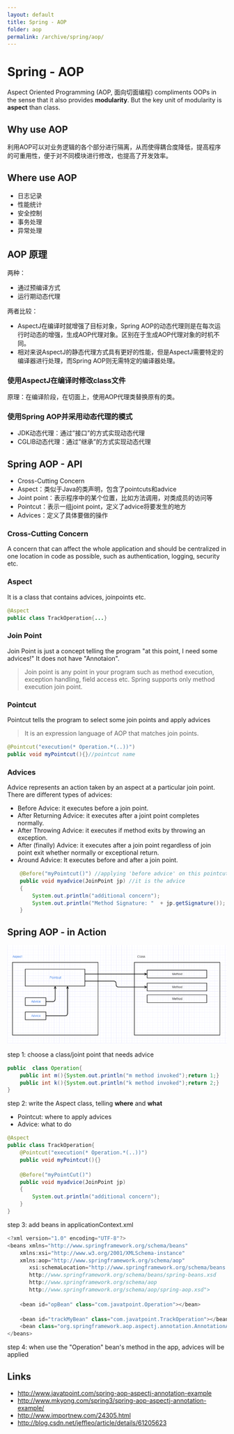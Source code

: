 ```yaml
---
layout: default
title: Spring - AOP
folder: aop
permalink: /archive/spring/aop/
---
```


# Spring - AOP

Aspect Oriented Programming (AOP, 面向切面编程) compliments OOPs in the sense that it also provides **modularity**. 
But the key unit of modularity is **aspect** than class.

## Why use AOP

利用AOP可以对业务逻辑的各个部分进行隔离，从而使得耦合度降低，提高程序的可重用性，便于对不同模块进行修改，也提高了开发效率。

## Where use AOP

- 日志记录
- 性能统计
- 安全控制
- 事务处理
- 异常处理

## AOP 原理

两种：
- 通过预编译方式
- 运行期动态代理

两者比较：
- AspectJ在编译时就增强了目标对象，Spring AOP的动态代理则是在每次运行时动态的增强，生成AOP代理对象。区别在于生成AOP代理对象的时机不同。
- 相对来说AspectJ的静态代理方式具有更好的性能，但是AspectJ需要特定的编译器进行处理，而Spring AOP则无需特定的编译器处理。

### 使用AspectJ在编译时修改class文件

原理：在编译阶段，在切面上，使用AOP代理类替换原有的类。

### 使用Spring AOP并采用动态代理的模式

- JDK动态代理：通过”接口”的方式实现动态代理
- CGLIB动态代理：通过”继承”的方式实现动态代理

## Spring AOP - API

- Cross-Cutting Concern
- Aspect：类似于Java的类声明，包含了pointcuts和advice
- Joint point：表示程序中的某个位置，比如方法调用，对类成员的访问等
- Pointcut：表示一组joint point，定义了advice将要发生的地方
- Advices：定义了具体要做的操作

### Cross-Cutting Concern

A concern that can affect the whole application and should be centralized in one location in code as possible, 
such as authentication, logging, security etc.

### Aspect

It is a class that contains advices, joinpoints etc.

~~~ java
@Aspect
public class TrackOperation{...}
~~~

### Join Point

Join Point is just a concept telling the program "at this point, I need some advices!" It does not have "Annotaion".

> Join point is any point in your program such as method execution, exception handling, field access etc. Spring supports only method execution join point.

### Pointcut

Pointcut tells the program to select some join points and apply advices

> It is an expression language of AOP that matches join points.

~~~ java
@Pointcut("execution(* Operation.*(..))")
public void myPointcut(){}//pointcut name
~~~

### Advices

Advice represents an action taken by an aspect at a particular join point. There are different types of advices:
- Before Advice: it executes before a join point.
- After Returning Advice: it executes after a joint point completes normally.
- After Throwing Advice: it executes if method exits by throwing an exception.
- After (finally) Advice: it executes after a join point regardless of join point exit whether normally or exceptional return.
- Around Advice: It executes before and after a join point.

``` java
    @Before("myPointcut()") //applying 'before advice' on this pointcut
    public void myadvice(JoinPoint jp) //it is the advice
    {
        System.out.println("additional concern");
        System.out.println("Method Signature: "  + jp.getSignature());
    }
```

## Spring AOP - in Action

![spring-aop-flow](img/spring-aop-flow.PNG)

step 1: choose a class/joint point that needs advice

~~~ java
public  class Operation{
    public int m(){System.out.println("m method invoked");return 1;}
    public int k(){System.out.println("k method invoked");return 2;}
}
~~~

step 2: write the Aspect class, telling **where** and **what**
- Pointcut: where to apply advices
- Advice: what to do

~~~ java
@Aspect
public class TrackOperation{
    @Pointcut("execution(* Operation.*(..))")
    public void myPointcut(){}

    @Before("myPointCut()")
    public void myadvice(JoinPoint jp)
    {
        System.out.println("additional concern");
    }
}
~~~

step 3: add beans in applicationContext.xml

~~~ java
<?xml version="1.0" encoding="UTF-8"?>
<beans xmlns="http://www.springframework.org/schema/beans"
    xmlns:xsi="http://www.w3.org/2001/XMLSchema-instance"
    xmlns:aop="http://www.springframework.org/schema/aop"
       xsi:schemaLocation="http://www.springframework.org/schema/beans
       http://www.springframework.org/schema/beans/spring-beans.xsd
       http://www.springframework.org/schema/aop
       http://www.springframework.org/schema/aop/spring-aop.xsd">

    <bean id="opBean" class="com.javatpoint.Operation"></bean>

    <bean id="trackMyBean" class="com.javatpoint.TrackOperation"></bean>
    <bean class="org.springframework.aop.aspectj.annotation.AnnotationAwareAspectJAutoProxyCreator"></bean>
</beans>
~~~

step 4: when use the "Operation" bean's method in the app, advices will be applied

## Links

- <http://www.javatpoint.com/spring-aop-aspectj-annotation-example>
- <http://www.mkyong.com/spring3/spring-aop-aspectj-annotation-example/>
- <http://www.importnew.com/24305.html>
- <http://blog.csdn.net/jeffleo/article/details/61205623>
